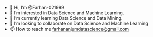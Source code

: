 - 👋 Hi, I’m @Farhan-021999
- 👀 I’m interested in Data Science and Machine Learning.
- 🌱 I’m currently learning Data Science and Data Mining.
- 💞️ I’m looking to collaborate on Data Science and Machine Learning
- 📫 How to reach me farhananjumdatascience@gmail.com

<!---
Farhan-021999/Farhan-021999 is a ✨ special ✨ repository because its `README.md` (this file) appears on your GitHub profile.
You can click the Preview link to take a look at your changes.
--->
